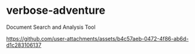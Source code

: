 # verbose-adventure
Document Search and Analysis Tool

https://github.com/user-attachments/assets/b4c57aeb-0472-4f86-ab6d-d1c283106137


